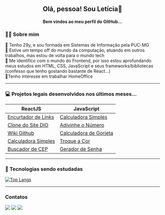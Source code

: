 <h2 align="center" text-weight="bold"> Olá, pessoa! Sou Letícia👋 </h2> 
<h4 align="center" text-weight="bold"> Bem vindos ao meu perfil do GitHub...  </h4> 


### 🙋‍♀️ Sobre mim
  
  🔹 Tenho 29y, e sou formada em Sistemas de Informação pela PUC-MG<br/>
  🔹 Estive um tempo off do mundo da computação, atuando em outros trabalhos, mas estou de volta para o mundo tech<br/>
  🔹 Me identifico com o mundo do Frontend, por isso estou aprofundando meus estudos em HTML, CSS, JavaScript e seus frameworks/bibliotecas 
  (confesso que tenho gostando bastante de React...)<br/>
  🔹Tenho interesse em trabalhar HomeOffice
<hr>  
  
### 💻 Projetos legais desenvolvidos nos últimos meses...
  
  
  ReactJS  | JavaScript
  --------- | ------
  <a href="https://github.com/leeticiafgs/encurtador-de-links-react">Encurtador de Links | <a href="https://github.com/leeticiafgs/calculadora-simples">Calculadora Simples
  <a href="https://github.com/leeticiafgs/dio-clone">Clone do Site DIO | <a href="https://github.com/leeticiafgs/adivinhe-o-numero">Adivinhe o Número
  <a href="https://github.com/leeticiafgs/wiki-github">Wiki Github | <a href="https://github.com/leeticiafgs/calculadora-de-gorjeta">Calculadora de Gorjeta
  <a href="https://github.com/leeticiafgs/calculadora-simples-react">Calculadora Simples| <a href="https://github.com/leeticiafgs/troque-a-cor">Troque a Cor
  <a href="https://github.com/leeticiafgs/buscador-de-cep">Buscador de CEP| <a href="https://github.com/leeticiafgs/gerador-de-senha">Gerador de Senha

 <hr>
    
 ### 🚀 Tecnologias sendo estudadas
  
   
[![Top Langs](https://github-readme-stats.vercel.app/api/top-langs/?username=leeticiafgs&layout=compact)](https://github.com/leeticiafgs/github-readme-stats)

<hr>
    
### Contatos
    
  <div>
    <a href="https://www.linkedin.com/in/leeticiafgs" target="_blank"><img src="https://img.shields.io/badge/-LinkedIn-%230077B5?style=for-the-badge&logo=linkedin&logoColor=white" target="_blank"></a>   
    <a href="https://instagram.com/leeticiafgs" target="_blank"><img src="https://img.shields.io/badge/-Instagram-%23E4405F?style=for-the-badge&logo=instagram&logoColor=white" target="_blank"></a>
    <a href = "mailto:leeticiafernanda93@gmail.com"><img src="https://img.shields.io/badge/Gmail-D14836?style=for-the-badge&logo=gmail&logoColor=white" target="_blank"></a>
  </div>
